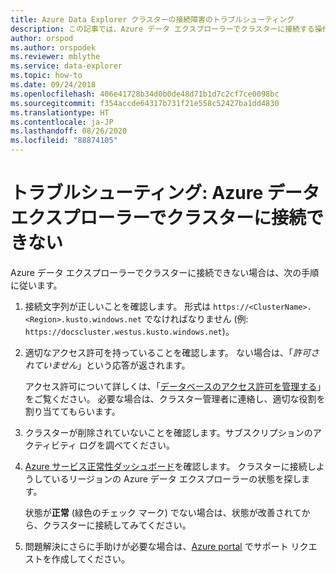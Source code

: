 ```yaml
---
title: Azure Data Explorer クラスターの接続障害のトラブルシューティング
description: この記事では、Azure データ エクスプローラーでクラスターに接続する操作のトラブルシューティング手順について説明します。
author: orspod
ms.author: orspodek
ms.reviewer: mblythe
ms.service: data-explorer
ms.topic: how-to
ms.date: 09/24/2018
ms.openlocfilehash: 406e41728b34d0b0de48d71b1d7c2cf7ce0098bc
ms.sourcegitcommit: f354accde64317b731f21e558c52427ba1dd4830
ms.translationtype: HT
ms.contentlocale: ja-JP
ms.lasthandoff: 08/26/2020
ms.locfileid: "88874105"
---
```

# <a name="troubleshoot-failure-to-connect-to-a-cluster-in-azure-data-explorer"></a>トラブルシューティング: Azure データ エクスプローラーでクラスターに接続できない

Azure データ エクスプローラーでクラスターに接続できない場合は、次の手順に従います。

1. 接続文字列が正しいことを確認します。 形式は `https://<ClusterName>.<Region>.kusto.windows.net` でなければなりません (例: `https://docscluster.westus.kusto.windows.net`)。

1. 適切なアクセス許可を持っていることを確認します。 ない場合は、「*許可されていません*」という応答が返されます。

    アクセス許可について詳しくは、「[データベースのアクセス許可を管理する](manage-database-permissions.md)」をご覧ください。 必要な場合は、クラスター管理者に連絡し、適切な役割を割り当ててもらいます。

1. クラスターが削除されていないことを確認します。サブスクリプションのアクティビティ ログを調べてください。

1. [Azure サービス正常性ダッシュボード](https://azure.microsoft.com/status/)を確認します。 クラスターに接続しようしているリージョンの Azure データ エクスプローラーの状態を探します。

    状態が**正常** (緑色のチェック マーク) でない場合は、状態が改善されてから、クラスターに接続してみてください。

1. 問題解決にさらに手助けが必要な場合は、[Azure portal](https://portal.azure.com/#blade/Microsoft_Azure_Support/HelpAndSupportBlade/overview) でサポート リクエストを作成してください。